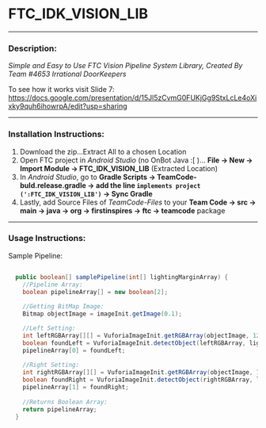 # FTC_IDK_VISION_LIB

***

### Description:

<i>Simple and Easy to Use FTC Vision Pipeline System Library, Created By Team #4653 Irrational DoorKeepers</i>

To see how it works visit Slide 7: https://docs.google.com/presentation/d/15Jl5zCvmG0FUKjGg9StxLcLe4oXixky9quh6ihowrpA/edit?usp=sharing

***

### Installation Instructions:

1. Download the zip…Extract All to a chosen Location
2. Open FTC project in <i>Android Studio</i> (no OnBot Java :[ )... <b>File -> New -> Import Module -> FTC_IDK_VISION_LIB</b> (Extracted Location)
3. In <i>Android Studio</i>, go to <b>Gradle Scripts -> TeamCode-buld.release.gradle -> add the line ```implements project (':FTC_IDK_VISION_LIB')``` -> Sync Gradle</b>
4. Lastly, add Source Files of <i>TeamCode-Files</i> to your <b>Team Code -> src -> main -> java -> org -> firstinspires -> ftc -> teamcode</b> package

***
   
### Usage Instructions:
  
Sample Pipeline:
  ```Java
  
    public boolean[] samplePipeline(int[] lightingMarginArray) {
      //Pipeline Array:
      boolean pipelineArray[] = new boolean[2];
    
      //Getting BitMap Image:
      Bitmap objectImage = imageInit.getImage(0.1);

      //Left Setting:
      int leftRGBArray[][] = VuforiaImageInit.getRGBArray(objectImage, 12, 20, 20, 16);
      boolean foundLeft = VuforiaImageInit.detectObject(leftRGBArray, lightingMarginArray, 20);
      pipelineArray[0] = foundLeft;
      
      //Right Setting:
      int rightRGBArray[][] = VuforiaImageInit.getRGBArray(objectImage, 76, 20, 20, 16);
      boolean foundRight = VuforiaImageInit.detectObject(rightRGBArray, lightingMarginArray, 20);
      pipelineArray[1] = foundRight;
      
      //Returns Boolean Array:
      return pipelineArray;
    }

  ```
